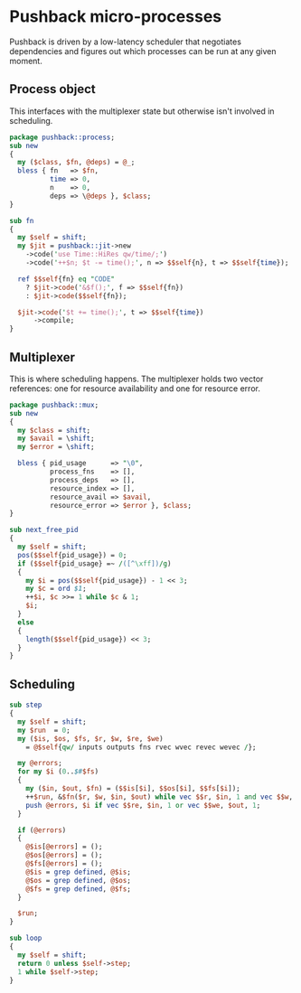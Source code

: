 # Pushback micro-processes
Pushback is driven by a low-latency scheduler that negotiates dependencies and
figures out which processes can be run at any given moment.


## Process object
This interfaces with the multiplexer state but otherwise isn't involved in
scheduling.

```perl
package pushback::process;
sub new
{
  my ($class, $fn, @deps) = @_;
  bless { fn   => $fn,
          time => 0,
          n    => 0,
          deps => \@deps }, $class;
}

sub fn
{
  my $self = shift;
  my $jit = pushback::jit->new
    ->code('use Time::HiRes qw/time/;')
    ->code('++$n; $t -= time();', n => $$self{n}, t => $$self{time});

  ref $$self{fn} eq "CODE"
    ? $jit->code('&$f();', f => $$self{fn})
    : $jit->code($$self{fn});

  $jit->code('$t += time();', t => $$self{time})
      ->compile;
}
```


## Multiplexer
This is where scheduling happens. The multiplexer holds two vector references:
one for resource availability and one for resource error.


```perl
package pushback::mux;
sub new
{
  my $class = shift;
  my $avail = \shift;
  my $error = \shift;

  bless { pid_usage      => "\0",
          process_fns    => [],
          process_deps   => [],
          resource_index => [],
          resource_avail => $avail,
          resource_error => $error }, $class;
}

sub next_free_pid
{
  my $self = shift;
  pos($$self{pid_usage}) = 0;
  if ($$self{pid_usage} =~ /([^\xff])/g)
  {
    my $i = pos($$self{pid_usage}) - 1 << 3;
    my $c = ord $1;
    ++$i, $c >>= 1 while $c & 1;
    $i;
  }
  else
  {
    length($$self{pid_usage}) << 3;
  }
}


```


## Scheduling
```perl
sub step
{
  my $self = shift;
  my $run  = 0;
  my ($is, $os, $fs, $r, $w, $re, $we)
    = @$self{qw/ inputs outputs fns rvec wvec revec wevec /};

  my @errors;
  for my $i (0..$#$fs)
  {
    my ($in, $out, $fn) = ($$is[$i], $$os[$i], $$fs[$i]);
    ++$run, &$fn($r, $w, $in, $out) while vec $$r, $in, 1 and vec $$w, $out, 1;
    push @errors, $i if vec $$re, $in, 1 or vec $$we, $out, 1;
  }

  if (@errors)
  {
    @$is[@errors] = ();
    @$os[@errors] = ();
    @$fs[@errors] = ();
    @$is = grep defined, @$is;
    @$os = grep defined, @$os;
    @$fs = grep defined, @$fs;
  }

  $run;
}

sub loop
{
  my $self = shift;
  return 0 unless $self->step;
  1 while $self->step;
}
```

